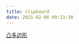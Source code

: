 ```yaml
---
title: clipboard
date: 2021-02-06 09:23:30
---
```

[凸多边形](https://www.cnblogs.com/Jason-Damon/p/3298172.html)